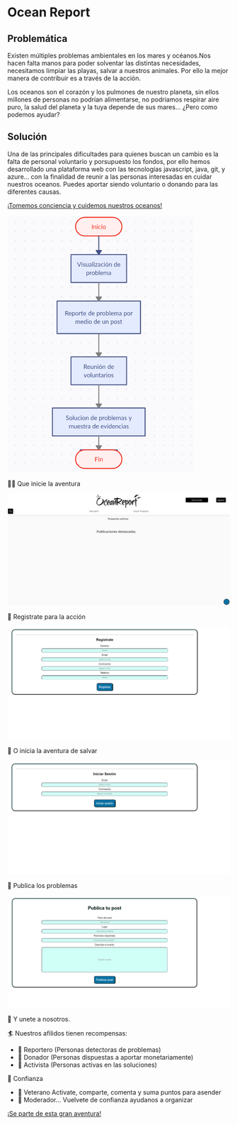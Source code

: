 # Ocean Report
## Problemática
Existen múltiples problemas ambientales en los mares y océanos.Nos hacen falta manos para poder solventar las distintas necesidades, necesitamos limpiar las playas, salvar a nuestros animales. Por ello la mejor manera de contribuir es a través de la acción.

Los oceanos son el corazón y los pulmones de nuestro planeta, sin ellos millones de personas no podrían alimentarse, no podriamos respirar aire puro, la salud del planeta y la tuya depende de sus mares... ¿Pero como podemos ayudar?

## Solución
Una de las principales dificultades para quienes buscan un cambio es la falta de personal voluntario y porsupuesto los fondos, por ello hemos desarrollado una plataforma web
con las tecnologías javascript, java, git, y azure... con la finalidad de reunir a las personas interesadas en cuidar nuestros oceanos. Puedes aportar siendo voluntario o
donando para las diferentes causas.

[¡Tomemos conciencia y cuidemos nuestros oceanos!](https://www.tiktok.com/@oceanreportlaunchx/video/7098163613130673414?is_from_webapp=1&sender_device=pc&web_id=7098161622988293637)

![Selección solución](https://github.com/z750mm13/hack-the-ocean/blob/main/screenshots/Captura%20de%20pantalla%20de%202022-05-15%2018-41-56.png?raw=true)

:astronaut: Que inicie la aventura

![Pagina principal](https://github.com/z750mm13/hack-the-ocean/blob/main/screenshots/MicrosoftTeams-image.png?raw=true)

:pencil: Registrate para la acción

![Pagina principal](https://github.com/z750mm13/hack-the-ocean/blob/main/screenshots/MicrosoftTeams-image3.png?raw=true)

:station: O inicia la aventura de salvar

![Pagina principal](https://github.com/z750mm13/hack-the-ocean/blob/main/screenshots/MicrosoftTeams-image-2.png?raw=true)

:page_facing_up: Publica los problemas

![Pagina principal](https://github.com/z750mm13/hack-the-ocean/blob/main/screenshots/MicrosoftTeams-image4.png?raw=true)


:steam_locomotive: Y unete a nosotros.

:surfer: Nuestros afilidos tienen recompensas:

* :medal_sports: Reportero (Personas detectoras de problemas)
* :medal_sports: Donador (Personas dispuestas a aportar monetariamente)
* :medal_sports: Activista (Personas activas en las soluciones)


:speedboat: Confianza

* :medal_sports: Veterano Activate, comparte, comenta y suma puntos para asender
* :medal_sports: Moderador... Vuelvete de confianza ayudanos a organizar

[¡Se parte de esta gran aventura!](https://www.tiktok.com/@oceanreport/video/7098129269435452677?_t=8SLVV33x6Na&_r=1)

